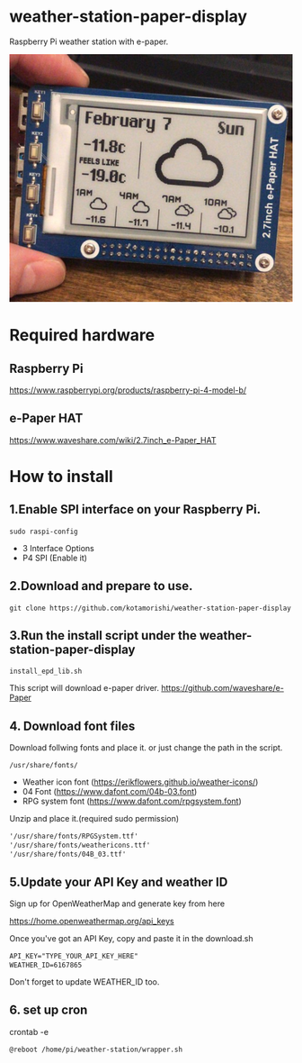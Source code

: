# weather-station-paper-display
Raspberry Pi weather station with e-paper.

![v1](https://github.com/kotamorishi/weather-station-paper-display/raw/main/example_images/v1.jpg)

# Required hardware
## Raspberry Pi
https://www.raspberrypi.org/products/raspberry-pi-4-model-b/

## e-Paper HAT
https://www.waveshare.com/wiki/2.7inch_e-Paper_HAT

# How to install

## 1.Enable SPI interface on your Raspberry Pi.
```
sudo raspi-config
```
- 3 Interface Options
- P4 SPI (Enable it)

## 2.Download and prepare to use.
```
git clone https://github.com/kotamorishi/weather-station-paper-display
```



## 3.Run the install script under the weather-station-paper-display

```
install_epd_lib.sh
```

This script will download e-paper driver.
https://github.com/waveshare/e-Paper


## 4. Download font files
Download follwing fonts and place it. or just change the path in the script.
```
/usr/share/fonts/
```
* Weather icon font (https://erikflowers.github.io/weather-icons/)
* 04 Font (https://www.dafont.com/04b-03.font)
* RPG system font (https://www.dafont.com/rpgsystem.font)

Unzip and place it.(required sudo permission)
```
'/usr/share/fonts/RPGSystem.ttf'
'/usr/share/fonts/weathericons.ttf'
'/usr/share/fonts/04B_03.ttf'
```
## 5.Update your API Key and weather ID

Sign up for OpenWeatherMap and generate key from here

https://home.openweathermap.org/api_keys


Once you've got an API Key, copy and paste it in the download.sh
```
API_KEY="TYPE_YOUR_API_KEY_HERE"
WEATHER_ID=6167865
```

Don't forget to update WEATHER_ID too. 

## 6. set up cron

crontab -e

```
@reboot /home/pi/weather-station/wrapper.sh
``` 




